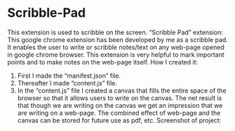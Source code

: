 # Scribble-Pad
This extension is used to scribble on the screen.
“Scribble Pad” extension:
This google chrome extension has been developed by me as a scribble pad. It enables the user to write or scribble notes/text on any web-page opened in google chrome browser. This extension is very helpful to mark important points and to make notes on the web-page itself.
How I created it:
1)	First I made the “manifest.json” file.
2)	Thereafter I made “content.js” file.
3)	In the “content.js” file I created a canvas that fills the entire space of the browser so that it allows users to write on the canvas. The net result is that though we are writing on the canvas we get an impression that we are writing on a web-page. The combined effect of web-page and the canvas can be stored for future use as pdf, etc.
Screenshot of project:
 



